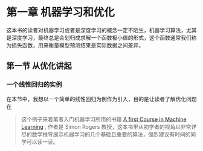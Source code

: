 # 第一章 机器学习和优化

这本书的读者对机器学习或者是深度学习的概念一定不陌生，机器学习算法，尤其是深度学习，最终总是会划归成求解一个函数极小值的形式，这个函数通常我们称为损失函数，用来衡量模型预测结果是实际数据之间差异。

## 第一节 从优化讲起



### 一个线性回归的实例

在本节中，我想以一个简单的线性回归为例作为引入，目的是让读者了解优化问题在

> 这个例子来着笔者入门机器学习所用的书籍 [A first Course in Machine Learning](http://www.dcs.gla.ac.uk/~srogers/firstcourseml/) , 作者是 Simon Rogers 教授，这本书里从初学者的视角以非常详尽的数学推导展示机器学习的几个基础且重要的算法，强烈建议有时间的同学可以读一读。

